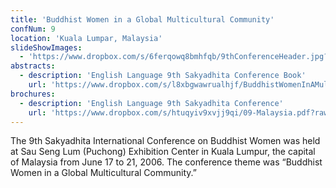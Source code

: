 ```yaml
---
title: 'Buddhist Women in a Global Multicultural Community'
confNum: 9
location: 'Kuala Lumpar, Malaysia'
slideShowImages:
  - 'https://www.dropbox.com/s/6ferqowq8bmhfqb/9thConferenceHeader.jpg?raw=1'
abstracts:
  - description: 'English Language 9th Sakyadhita Conference Book'
    url: 'https://www.dropbox.com/s/l8xbgwawrualhjf/BuddhistWomenInAMulticulturalCommunity-Sakyadhita2009.pdf?raw=1'
brochures:
  - description: 'English Language 9th Sakyadhita Conference'
    url: 'https://www.dropbox.com/s/htuqyiv9xvjj9qi/09-Malaysia.pdf?raw=1'
---
```


The 9th Sakyadhita International Conference on Buddhist Women was held at Sau Seng Lum (Puchong) Exhibition Center in Kuala Lumpur, the capital of Malaysia from June 17 to 21, 2006. The conference theme was &ldquo;Buddhist Women in a Global Multicultural Community.&rdquo;
